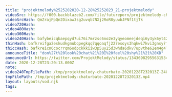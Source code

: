 ```yaml
---
title: "projektmelody%2525202020-12-28%25252023_21-projektmelody"
videoSrc: https://f000.backblazeb2.com/file/futureporn/projektmelody-chaturbate-2020-12-28.mp4
videoSrcHash: QmZrajPpQn2Dixaw3sg2uvqb7NXj2RoR8yuwbJPNf1tjTk
video720Hash: 
video480Hash: 
video360Hash: 
video240Hash: bafybeicqbaepqyd7ui76i7mrzsc6no2e3yqyeomeejdeqi6y3yk6yt42yu?filename=projektmelody-chaturbate-20201228T232013Z-240p.mp4
thinHash: bafkreifga2eskudkgmubqpegkqq7qqoaqfj227esoys3hqkwi7kvi3gnsy?filename=20201228T232013Z_thin.jpg
thiccHash: bafkreicn6cocrrqm6odpckkkiiw3p5uy25d3whda6dkv7upvthe62em4g4?filename=20201228T232013Z_thicc.jpg
announceTitle: "don%27t%20look%20chat%21%20I%20feel%20shy%21%21%20XD"
announceUrl: https://twitter.com/ProjektMelody/status/1343698295563153408
date: 2020-12-28T23:20:13.000Z
note: 
video240TmpFilePath: /tmp/projektmelody-chaturbate-20201228T232013Z-240p.mp4
tmpFilePath: /tmp/projektmelody-chaturbate-20201228T232013Z.mp4
layout: layouts/vod.njk
tags:
---
```

